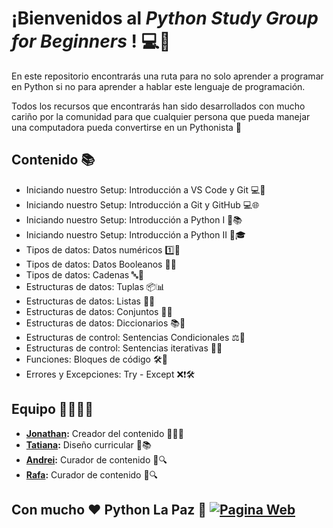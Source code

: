 # ¡Bienvenidos al *_Python Study Group for Beginners_* ! 💻🚀

En este repositorio encontrarás una ruta para no solo aprender a programar en Python si no para aprender a hablar este lenguaje de programación.

Todos los recursos que encontrarás han sido desarrollados con mucho cariño por la comunidad para que cualquier persona que pueda manejar una computadora pueda convertirse en un Pythonista 🐍

## Contenido 📚

* Iniciando nuestro Setup: Introducción a VS Code y Git 💻🔧
* Iniciando nuestro Setup: Introducción a Git y GitHub 💻🌐
* Iniciando nuestro Setup: Introducción a Python I 🐍📚
* Iniciando nuestro Setup: Introducción a Python II 🐍🎓
* Tipos de datos: Datos numéricos 1️⃣🔢
* Tipos de datos: Datos Booleanos 🧮🔵
* Tipos de datos: Cadenas 🔤💬
* Estructuras de datos: Tuplas 📦📊
* Estructuras de datos: Listas 📜📝
* Estructuras de datos: Conjuntos 🔄🧩
* Estructuras de datos: Diccionarios 📚📖
* Estructuras de control: Sentencias Condicionales ⚖️🔄
* Estructuras de control: Sentencias iterativas 🔁🔄
* Funciones: Bloques de código 🛠️🧱
* Errores y Excepciones: Try - Except ❌❗🛠️

## Equipo 👩‍💻👨‍💻

* **[Jonathan](https://github.com/jevillanueva):** Creador del contenido 📝👨‍💻
* **[Tatiana](https://github.com/taicoding):** Diseño curricular 🎨📚
* **[Andrei](https://www.linkedin.com/in/alberto-andrei-soria-gomez-b32ba9264/):** Curador de contenido 📌🔍
* **[Rafa](https://www.linkedin.com/in/andres-rafael-tito-04a240178/):** Curador de contenido 📌🔍
  
## Con mucho ❤️ Python La Paz 🐍 [![Pagina Web](https://img.shields.io/badge/Web-Python%20La%20Paz-blue.svg)](https://pylapaz.org/)
